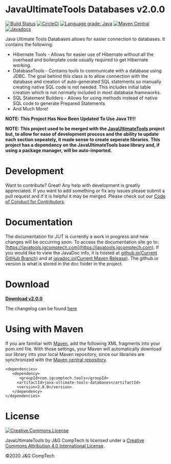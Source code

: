 # JavaUltimateTools Databases v2.0.0
[![Build Status](https://travis-ci.org/JGCompTech/JavaUltimateTools-Databses.svg?branch=master)](https://travis-ci.org/JGCompTech/JavaUltimateTools-Databases) [![CircleCI](https://circleci.com/gh/JGCompTech/JavaUltimateTools-Databases.svg?style=svg)](https://circleci.com/gh/JGCompTech/JavaUltimateTools-Databases) [![Language grade: Java](https://img.shields.io/lgtm/grade/java/g/JGCompTech/JavaUltimateTools-Databases.svg?logo=lgtm&logoWidth=18)](https://lgtm.com/projects/g/JGCompTech/JavaUltimateTools-Databases/context:java) [![Maven Central](https://maven-badges.herokuapp.com/maven-central/com.jgcomptech.tools/java-ultimate-tools-databases/badge.svg?style=flat-square)](https://maven-badges.herokuapp.com/maven-central/com.jgcomptech.tools/java-ultimate-tools-databases/) [![Javadocs](http://www.javadoc.io/badge/com.jgcomptech.tools/java-ultimate-tools-databases.svg?style=flat-square)](http://www.javadoc.io/doc/com.jgcomptech.tools/java-ultimate-tools-databases)

Java Ultimate Tools Databases allows for easier connection to databases. It contains the following:
- Hibernate Tools - Allows for easier use of Hibernate without all the overhead and boilerplate code usually required to get Hibernate working.
- DatabaseTools - Contains tools to communicate with a database using JDBC. The goal behind this class is to allow connection with the database and creation of auto-generated SQL statements so manually creating native SQL code is not needed. This includes initial table creation which is not normally included in most database frameworks.
- SQL Statement Builders - Allows for using methods instead of native SQL code to generate Prepared Statements
- And Much More!

**NOTE: This Project Has Now Been Updated To Use Java 11!!!**

**NOTE: This project used to be merged with the [JavaUltimateTools](https://github.com/JGCompTech/JavaUltimateTools) project but, to allow for ease of development process and the ability to update each section sepeately, it made sense to create seperate libraries.
This project has a dependancy on the JavaUltimateTools base library and, if using a package manager, will be auto-imported.**

# Development
Want to contribute? Great!
Any help with development is greatly appreciated. If you want to add something or fix any issues please submit a pull request and if it is helpful it may be merged. Please check out our [Code of Conduct for Contributors](https://github.com/JGCompTech/JavaUltimateTools/blob/master/code-of-conduct.md).

# Documentation
The documentation for JUT is currently a work in progress and new changes will be occurring soon.
To access the documentation site go to: [https://javatools.jgcomptech.com](https://javatools.jgcomptech.com).
If you would like to view the JavaDoc info, it is hosted at [github.io(Current GitHub Branch)](https://jgcomptech.github.io/JavaUltimateTools-Databases/) and at [javadoc.io(Current Maven Release)](http://www.javadoc.io/doc/com.jgcomptech.tools/java-ultimate-tools-databases). The github.io version is what is stored in the doc folder in the project.

# Download
**[Download v2.0.0](https://github.com/JGCompTech/JavaUltimateTools-Databases/releases/tag/v2.0.0)**

The changelog can be found [here](https://javatools.jgcomptech.com/changelog/)

# Using with Maven
If you are familiar with [Maven](http://maven.apache.org), add the following XML
fragments into your pom.xml file. With those settings, your Maven will automatically download our library into your local Maven repository, since our libraries are synchronized with the [Maven central repository](http://repo1.maven.org/maven2/com/jgcomptech/tools/java-ultimate-tools/).

    <dependencies>
       <dependency>
          <groupId>com.jgcomptech.tools</groupId>
         <artifactId>java-ultimate-tools-databases</artifactId>
         <version>2.0.0</version>
       </dependency>
    </dependencies>

# License
[![Creative Commons License](https://i.creativecommons.org/l/by/4.0/88x31.png)](http://creativecommons.org/licenses/by/4.0/)

JavaUltimateTools by J&G CompTech is licensed under a [Creative Commons Attribution 4.0 International License](http://creativecommons.org/licenses/by/4.0/).

&copy;2020 J&amp;G CompTech
